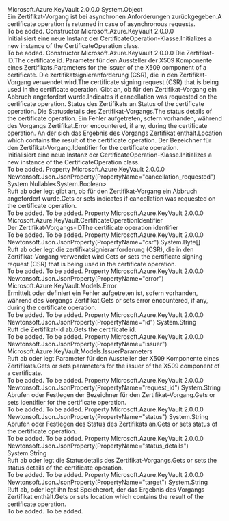 <Type Name="CertificateOperation" FullName="Microsoft.Azure.KeyVault.Models.CertificateOperation">
  <TypeSignature Language="C#" Value="public class CertificateOperation" />
  <TypeSignature Language="ILAsm" Value=".class public auto ansi beforefieldinit CertificateOperation extends System.Object" />
  <TypeSignature Language="DocId" Value="T:Microsoft.Azure.KeyVault.Models.CertificateOperation" />
  <TypeSignature Language="VB.NET" Value="Public Class CertificateOperation" />
  <TypeSignature Language="F#" Value="type CertificateOperation = class" />
  <AssemblyInfo>
    <AssemblyName>Microsoft.Azure.KeyVault</AssemblyName>
    <AssemblyVersion>2.0.0.0</AssemblyVersion>
  </AssemblyInfo>
  <Base>
    <BaseTypeName>System.Object</BaseTypeName>
  </Base>
  <Interfaces />
  <Docs>
    <summary>
            <span data-ttu-id="f747e-101">Ein Zertifikat-Vorgang ist bei asynchronen Anforderungen zurückgegeben.</span><span class="sxs-lookup"><span data-stu-id="f747e-101">A certificate operation is returned in case of asynchronous requests.</span></span>
            </summary>
    <remarks>To be added.</remarks>
  </Docs>
  <Members>
    <Member MemberName=".ctor">
      <MemberSignature Language="C#" Value="public CertificateOperation ();" />
      <MemberSignature Language="ILAsm" Value=".method public hidebysig specialname rtspecialname instance void .ctor() cil managed" />
      <MemberSignature Language="DocId" Value="M:Microsoft.Azure.KeyVault.Models.CertificateOperation.#ctor" />
      <MemberSignature Language="VB.NET" Value="Public Sub New ()" />
      <MemberType>Constructor</MemberType>
      <AssemblyInfo>
        <AssemblyName>Microsoft.Azure.KeyVault</AssemblyName>
        <AssemblyVersion>2.0.0.0</AssemblyVersion>
      </AssemblyInfo>
      <Parameters />
      <Docs>
        <summary>
            <span data-ttu-id="f747e-102">Initialisiert eine neue Instanz der CertificateOperation-Klasse.</span><span class="sxs-lookup"><span data-stu-id="f747e-102">Initializes a new instance of the CertificateOperation class.</span></span>
            </summary>
        <remarks>To be added.</remarks>
      </Docs>
    </Member>
    <Member MemberName=".ctor">
      <MemberSignature Language="C#" Value="public CertificateOperation (string id = null, Microsoft.Azure.KeyVault.Models.IssuerParameters issuerParameters = null, byte[] csr = null, Nullable&lt;bool&gt; cancellationRequested = null, string status = null, string statusDetails = null, Microsoft.Azure.KeyVault.Models.Error error = null, string target = null, string requestId = null);" />
      <MemberSignature Language="ILAsm" Value=".method public hidebysig specialname rtspecialname instance void .ctor(string id, class Microsoft.Azure.KeyVault.Models.IssuerParameters issuerParameters, unsigned int8[] csr, valuetype System.Nullable`1&lt;bool&gt; cancellationRequested, string status, string statusDetails, class Microsoft.Azure.KeyVault.Models.Error error, string target, string requestId) cil managed" />
      <MemberSignature Language="DocId" Value="M:Microsoft.Azure.KeyVault.Models.CertificateOperation.#ctor(System.String,Microsoft.Azure.KeyVault.Models.IssuerParameters,System.Byte[],System.Nullable{System.Boolean},System.String,System.String,Microsoft.Azure.KeyVault.Models.Error,System.String,System.String)" />
      <MemberSignature Language="F#" Value="new Microsoft.Azure.KeyVault.Models.CertificateOperation : string * Microsoft.Azure.KeyVault.Models.IssuerParameters * byte[] * Nullable&lt;bool&gt; * string * string * Microsoft.Azure.KeyVault.Models.Error * string * string -&gt; Microsoft.Azure.KeyVault.Models.CertificateOperation" Usage="new Microsoft.Azure.KeyVault.Models.CertificateOperation (id, issuerParameters, csr, cancellationRequested, status, statusDetails, error, target, requestId)" />
      <MemberType>Constructor</MemberType>
      <AssemblyInfo>
        <AssemblyName>Microsoft.Azure.KeyVault</AssemblyName>
        <AssemblyVersion>2.0.0.0</AssemblyVersion>
      </AssemblyInfo>
      <Parameters>
        <Parameter Name="id" Type="System.String" />
        <Parameter Name="issuerParameters" Type="Microsoft.Azure.KeyVault.Models.IssuerParameters" />
        <Parameter Name="csr" Type="System.Byte[]" />
        <Parameter Name="cancellationRequested" Type="System.Nullable&lt;System.Boolean&gt;" />
        <Parameter Name="status" Type="System.String" />
        <Parameter Name="statusDetails" Type="System.String" />
        <Parameter Name="error" Type="Microsoft.Azure.KeyVault.Models.Error" />
        <Parameter Name="target" Type="System.String" />
        <Parameter Name="requestId" Type="System.String" />
      </Parameters>
      <Docs>
        <param name="id"><span data-ttu-id="f747e-103">Die Zertifikat-ID.</span><span class="sxs-lookup"><span data-stu-id="f747e-103">The certificate id.</span></span></param>
        <param name="issuerParameters"><span data-ttu-id="f747e-104">Parameter für den Aussteller der X509 Komponente eines Zertifikats.</span><span class="sxs-lookup"><span data-stu-id="f747e-104">Parameters for the issuer of the X509 component of a certificate.</span></span></param>
        <param name="csr"><span data-ttu-id="f747e-105">Die zertifikatsignieranforderung (CSR), die in den Zertifikat-Vorgang verwendet wird.</span><span class="sxs-lookup"><span data-stu-id="f747e-105">The certificate signing request (CSR) that is being used in the certificate operation.</span></span></param>
        <param name="cancellationRequested"><span data-ttu-id="f747e-106">Gibt an, ob für den Zertifikat-Vorgang ein Abbruch angefordert wurde.</span><span class="sxs-lookup"><span data-stu-id="f747e-106">Indicates if cancellation was requested on the certificate operation.</span></span></param>
        <param name="status"><span data-ttu-id="f747e-107">Status des Zertifikats an.</span><span class="sxs-lookup"><span data-stu-id="f747e-107">Status of the certificate operation.</span></span></param>
        <param name="statusDetails"><span data-ttu-id="f747e-108">Die Statusdetails des Zertifikat-Vorgangs.</span><span class="sxs-lookup"><span data-stu-id="f747e-108">The status details of the certificate operation.</span></span></param>
        <param name="error"><span data-ttu-id="f747e-109">Ein Fehler aufgetreten, sofern vorhanden, während des Vorgangs Zertifikat.</span><span class="sxs-lookup"><span data-stu-id="f747e-109">Error encountered, if any, during the certificate operation.</span></span></param>
        <param name="target"><span data-ttu-id="f747e-110">An der sich das Ergebnis des Vorgangs Zertifikat enthält.</span><span class="sxs-lookup"><span data-stu-id="f747e-110">Location which contains the result of the certificate operation.</span></span></param>
        <param name="requestId"><span data-ttu-id="f747e-111">Der Bezeichner für den Zertifikat-Vorgang.</span><span class="sxs-lookup"><span data-stu-id="f747e-111">Identifier for the certificate operation.</span></span></param>
        <summary>
            <span data-ttu-id="f747e-112">Initialisiert eine neue Instanz der CertificateOperation-Klasse.</span><span class="sxs-lookup"><span data-stu-id="f747e-112">Initializes a new instance of the CertificateOperation class.</span></span>
            </summary>
        <remarks>To be added.</remarks>
      </Docs>
    </Member>
    <Member MemberName="CancellationRequested">
      <MemberSignature Language="C#" Value="public Nullable&lt;bool&gt; CancellationRequested { get; set; }" />
      <MemberSignature Language="ILAsm" Value=".property instance valuetype System.Nullable`1&lt;bool&gt; CancellationRequested" />
      <MemberSignature Language="DocId" Value="P:Microsoft.Azure.KeyVault.Models.CertificateOperation.CancellationRequested" />
      <MemberSignature Language="VB.NET" Value="Public Property CancellationRequested As Nullable(Of Boolean)" />
      <MemberSignature Language="F#" Value="member this.CancellationRequested : Nullable&lt;bool&gt; with get, set" Usage="Microsoft.Azure.KeyVault.Models.CertificateOperation.CancellationRequested" />
      <MemberType>Property</MemberType>
      <AssemblyInfo>
        <AssemblyName>Microsoft.Azure.KeyVault</AssemblyName>
        <AssemblyVersion>2.0.0.0</AssemblyVersion>
      </AssemblyInfo>
      <Attributes>
        <Attribute>
          <AttributeName>Newtonsoft.Json.JsonProperty(PropertyName="cancellation_requested")</AttributeName>
        </Attribute>
      </Attributes>
      <ReturnValue>
        <ReturnType>System.Nullable&lt;System.Boolean&gt;</ReturnType>
      </ReturnValue>
      <Docs>
        <summary>
            <span data-ttu-id="f747e-113">Ruft ab oder legt gibt an, ob für den Zertifikat-Vorgang ein Abbruch angefordert wurde.</span><span class="sxs-lookup"><span data-stu-id="f747e-113">Gets or sets indicates if cancellation was requested on the certificate operation.</span></span>
            </summary>
        <value>To be added.</value>
        <remarks>To be added.</remarks>
      </Docs>
    </Member>
    <Member MemberName="CertificateOperationIdentifier">
      <MemberSignature Language="C#" Value="public Microsoft.Azure.KeyVault.CertificateOperationIdentifier CertificateOperationIdentifier { get; }" />
      <MemberSignature Language="ILAsm" Value=".property instance class Microsoft.Azure.KeyVault.CertificateOperationIdentifier CertificateOperationIdentifier" />
      <MemberSignature Language="DocId" Value="P:Microsoft.Azure.KeyVault.Models.CertificateOperation.CertificateOperationIdentifier" />
      <MemberSignature Language="VB.NET" Value="Public ReadOnly Property CertificateOperationIdentifier As CertificateOperationIdentifier" />
      <MemberSignature Language="F#" Value="member this.CertificateOperationIdentifier : Microsoft.Azure.KeyVault.CertificateOperationIdentifier" Usage="Microsoft.Azure.KeyVault.Models.CertificateOperation.CertificateOperationIdentifier" />
      <MemberType>Property</MemberType>
      <AssemblyInfo>
        <AssemblyName>Microsoft.Azure.KeyVault</AssemblyName>
        <AssemblyVersion>2.0.0.0</AssemblyVersion>
      </AssemblyInfo>
      <ReturnValue>
        <ReturnType>Microsoft.Azure.KeyVault.CertificateOperationIdentifier</ReturnType>
      </ReturnValue>
      <Docs>
        <summary>
            <span data-ttu-id="f747e-114">Der Zertifikat-Vorgangs-ID</span><span class="sxs-lookup"><span data-stu-id="f747e-114">The certificate operation identifier</span></span>
            </summary>
        <value>To be added.</value>
        <remarks>To be added.</remarks>
      </Docs>
    </Member>
    <Member MemberName="Csr">
      <MemberSignature Language="C#" Value="public byte[] Csr { get; set; }" />
      <MemberSignature Language="ILAsm" Value=".property instance unsigned int8[] Csr" />
      <MemberSignature Language="DocId" Value="P:Microsoft.Azure.KeyVault.Models.CertificateOperation.Csr" />
      <MemberSignature Language="VB.NET" Value="Public Property Csr As Byte()" />
      <MemberSignature Language="F#" Value="member this.Csr : byte[] with get, set" Usage="Microsoft.Azure.KeyVault.Models.CertificateOperation.Csr" />
      <MemberType>Property</MemberType>
      <AssemblyInfo>
        <AssemblyName>Microsoft.Azure.KeyVault</AssemblyName>
        <AssemblyVersion>2.0.0.0</AssemblyVersion>
      </AssemblyInfo>
      <Attributes>
        <Attribute>
          <AttributeName>Newtonsoft.Json.JsonProperty(PropertyName="csr")</AttributeName>
        </Attribute>
      </Attributes>
      <ReturnValue>
        <ReturnType>System.Byte[]</ReturnType>
      </ReturnValue>
      <Docs>
        <summary>
            <span data-ttu-id="f747e-115">Ruft ab oder legt die zertifikatsignieranforderung (CSR), die in den Zertifikat-Vorgang verwendet wird.</span><span class="sxs-lookup"><span data-stu-id="f747e-115">Gets or sets the certificate signing request (CSR) that is being used in the certificate operation.</span></span>
            </summary>
        <value>To be added.</value>
        <remarks>To be added.</remarks>
      </Docs>
    </Member>
    <Member MemberName="Error">
      <MemberSignature Language="C#" Value="public Microsoft.Azure.KeyVault.Models.Error Error { get; set; }" />
      <MemberSignature Language="ILAsm" Value=".property instance class Microsoft.Azure.KeyVault.Models.Error Error" />
      <MemberSignature Language="DocId" Value="P:Microsoft.Azure.KeyVault.Models.CertificateOperation.Error" />
      <MemberSignature Language="VB.NET" Value="Public Property Error As Error" />
      <MemberSignature Language="F#" Value="member this.Error : Microsoft.Azure.KeyVault.Models.Error with get, set" Usage="Microsoft.Azure.KeyVault.Models.CertificateOperation.Error" />
      <MemberType>Property</MemberType>
      <AssemblyInfo>
        <AssemblyName>Microsoft.Azure.KeyVault</AssemblyName>
        <AssemblyVersion>2.0.0.0</AssemblyVersion>
      </AssemblyInfo>
      <Attributes>
        <Attribute>
          <AttributeName>Newtonsoft.Json.JsonProperty(PropertyName="error")</AttributeName>
        </Attribute>
      </Attributes>
      <ReturnValue>
        <ReturnType>Microsoft.Azure.KeyVault.Models.Error</ReturnType>
      </ReturnValue>
      <Docs>
        <summary>
            <span data-ttu-id="f747e-116">Ermittelt oder definiert ein Fehler aufgetreten ist, sofern vorhanden, während des Vorgangs Zertifikat.</span><span class="sxs-lookup"><span data-stu-id="f747e-116">Gets or sets error encountered, if any, during the certificate operation.</span></span>
            </summary>
        <value>To be added.</value>
        <remarks>To be added.</remarks>
      </Docs>
    </Member>
    <Member MemberName="Id">
      <MemberSignature Language="C#" Value="public string Id { get; }" />
      <MemberSignature Language="ILAsm" Value=".property instance string Id" />
      <MemberSignature Language="DocId" Value="P:Microsoft.Azure.KeyVault.Models.CertificateOperation.Id" />
      <MemberSignature Language="VB.NET" Value="Public ReadOnly Property Id As String" />
      <MemberSignature Language="F#" Value="member this.Id : string" Usage="Microsoft.Azure.KeyVault.Models.CertificateOperation.Id" />
      <MemberType>Property</MemberType>
      <AssemblyInfo>
        <AssemblyName>Microsoft.Azure.KeyVault</AssemblyName>
        <AssemblyVersion>2.0.0.0</AssemblyVersion>
      </AssemblyInfo>
      <Attributes>
        <Attribute>
          <AttributeName>Newtonsoft.Json.JsonProperty(PropertyName="id")</AttributeName>
        </Attribute>
      </Attributes>
      <ReturnValue>
        <ReturnType>System.String</ReturnType>
      </ReturnValue>
      <Docs>
        <summary>
            <span data-ttu-id="f747e-117">Ruft die Zertifikat-Id ab.</span><span class="sxs-lookup"><span data-stu-id="f747e-117">Gets the certificate id.</span></span>
            </summary>
        <value>To be added.</value>
        <remarks>To be added.</remarks>
      </Docs>
    </Member>
    <Member MemberName="IssuerParameters">
      <MemberSignature Language="C#" Value="public Microsoft.Azure.KeyVault.Models.IssuerParameters IssuerParameters { get; set; }" />
      <MemberSignature Language="ILAsm" Value=".property instance class Microsoft.Azure.KeyVault.Models.IssuerParameters IssuerParameters" />
      <MemberSignature Language="DocId" Value="P:Microsoft.Azure.KeyVault.Models.CertificateOperation.IssuerParameters" />
      <MemberSignature Language="VB.NET" Value="Public Property IssuerParameters As IssuerParameters" />
      <MemberSignature Language="F#" Value="member this.IssuerParameters : Microsoft.Azure.KeyVault.Models.IssuerParameters with get, set" Usage="Microsoft.Azure.KeyVault.Models.CertificateOperation.IssuerParameters" />
      <MemberType>Property</MemberType>
      <AssemblyInfo>
        <AssemblyName>Microsoft.Azure.KeyVault</AssemblyName>
        <AssemblyVersion>2.0.0.0</AssemblyVersion>
      </AssemblyInfo>
      <Attributes>
        <Attribute>
          <AttributeName>Newtonsoft.Json.JsonProperty(PropertyName="issuer")</AttributeName>
        </Attribute>
      </Attributes>
      <ReturnValue>
        <ReturnType>Microsoft.Azure.KeyVault.Models.IssuerParameters</ReturnType>
      </ReturnValue>
      <Docs>
        <summary>
            <span data-ttu-id="f747e-118">Ruft ab oder legt Parameter für den Aussteller der X509 Komponente eines Zertifikats.</span><span class="sxs-lookup"><span data-stu-id="f747e-118">Gets or sets parameters for the issuer of the X509 component of a certificate.</span></span>
            </summary>
        <value>To be added.</value>
        <remarks>To be added.</remarks>
      </Docs>
    </Member>
    <Member MemberName="RequestId">
      <MemberSignature Language="C#" Value="public string RequestId { get; set; }" />
      <MemberSignature Language="ILAsm" Value=".property instance string RequestId" />
      <MemberSignature Language="DocId" Value="P:Microsoft.Azure.KeyVault.Models.CertificateOperation.RequestId" />
      <MemberSignature Language="VB.NET" Value="Public Property RequestId As String" />
      <MemberSignature Language="F#" Value="member this.RequestId : string with get, set" Usage="Microsoft.Azure.KeyVault.Models.CertificateOperation.RequestId" />
      <MemberType>Property</MemberType>
      <AssemblyInfo>
        <AssemblyName>Microsoft.Azure.KeyVault</AssemblyName>
        <AssemblyVersion>2.0.0.0</AssemblyVersion>
      </AssemblyInfo>
      <Attributes>
        <Attribute>
          <AttributeName>Newtonsoft.Json.JsonProperty(PropertyName="request_id")</AttributeName>
        </Attribute>
      </Attributes>
      <ReturnValue>
        <ReturnType>System.String</ReturnType>
      </ReturnValue>
      <Docs>
        <summary>
            <span data-ttu-id="f747e-119">Abrufen oder Festlegen der Bezeichner für den Zertifikat-Vorgang.</span><span class="sxs-lookup"><span data-stu-id="f747e-119">Gets or sets identifier for the certificate operation.</span></span>
            </summary>
        <value>To be added.</value>
        <remarks>To be added.</remarks>
      </Docs>
    </Member>
    <Member MemberName="Status">
      <MemberSignature Language="C#" Value="public string Status { get; set; }" />
      <MemberSignature Language="ILAsm" Value=".property instance string Status" />
      <MemberSignature Language="DocId" Value="P:Microsoft.Azure.KeyVault.Models.CertificateOperation.Status" />
      <MemberSignature Language="VB.NET" Value="Public Property Status As String" />
      <MemberSignature Language="F#" Value="member this.Status : string with get, set" Usage="Microsoft.Azure.KeyVault.Models.CertificateOperation.Status" />
      <MemberType>Property</MemberType>
      <AssemblyInfo>
        <AssemblyName>Microsoft.Azure.KeyVault</AssemblyName>
        <AssemblyVersion>2.0.0.0</AssemblyVersion>
      </AssemblyInfo>
      <Attributes>
        <Attribute>
          <AttributeName>Newtonsoft.Json.JsonProperty(PropertyName="status")</AttributeName>
        </Attribute>
      </Attributes>
      <ReturnValue>
        <ReturnType>System.String</ReturnType>
      </ReturnValue>
      <Docs>
        <summary>
            <span data-ttu-id="f747e-120">Abrufen oder Festlegen des Status des Zertifikats an.</span><span class="sxs-lookup"><span data-stu-id="f747e-120">Gets or sets status of the certificate operation.</span></span>
            </summary>
        <value>To be added.</value>
        <remarks>To be added.</remarks>
      </Docs>
    </Member>
    <Member MemberName="StatusDetails">
      <MemberSignature Language="C#" Value="public string StatusDetails { get; set; }" />
      <MemberSignature Language="ILAsm" Value=".property instance string StatusDetails" />
      <MemberSignature Language="DocId" Value="P:Microsoft.Azure.KeyVault.Models.CertificateOperation.StatusDetails" />
      <MemberSignature Language="VB.NET" Value="Public Property StatusDetails As String" />
      <MemberSignature Language="F#" Value="member this.StatusDetails : string with get, set" Usage="Microsoft.Azure.KeyVault.Models.CertificateOperation.StatusDetails" />
      <MemberType>Property</MemberType>
      <AssemblyInfo>
        <AssemblyName>Microsoft.Azure.KeyVault</AssemblyName>
        <AssemblyVersion>2.0.0.0</AssemblyVersion>
      </AssemblyInfo>
      <Attributes>
        <Attribute>
          <AttributeName>Newtonsoft.Json.JsonProperty(PropertyName="status_details")</AttributeName>
        </Attribute>
      </Attributes>
      <ReturnValue>
        <ReturnType>System.String</ReturnType>
      </ReturnValue>
      <Docs>
        <summary>
            <span data-ttu-id="f747e-121">Ruft ab oder legt die Statusdetails des Zertifikat-Vorgangs.</span><span class="sxs-lookup"><span data-stu-id="f747e-121">Gets or sets the status details of the certificate operation.</span></span>
            </summary>
        <value>To be added.</value>
        <remarks>To be added.</remarks>
      </Docs>
    </Member>
    <Member MemberName="Target">
      <MemberSignature Language="C#" Value="public string Target { get; set; }" />
      <MemberSignature Language="ILAsm" Value=".property instance string Target" />
      <MemberSignature Language="DocId" Value="P:Microsoft.Azure.KeyVault.Models.CertificateOperation.Target" />
      <MemberSignature Language="VB.NET" Value="Public Property Target As String" />
      <MemberSignature Language="F#" Value="member this.Target : string with get, set" Usage="Microsoft.Azure.KeyVault.Models.CertificateOperation.Target" />
      <MemberType>Property</MemberType>
      <AssemblyInfo>
        <AssemblyName>Microsoft.Azure.KeyVault</AssemblyName>
        <AssemblyVersion>2.0.0.0</AssemblyVersion>
      </AssemblyInfo>
      <Attributes>
        <Attribute>
          <AttributeName>Newtonsoft.Json.JsonProperty(PropertyName="target")</AttributeName>
        </Attribute>
      </Attributes>
      <ReturnValue>
        <ReturnType>System.String</ReturnType>
      </ReturnValue>
      <Docs>
        <summary>
            <span data-ttu-id="f747e-122">Ruft ab, oder legt ihn fest Speicherort, der das Ergebnis des Vorgangs Zertifikat enthält.</span><span class="sxs-lookup"><span data-stu-id="f747e-122">Gets or sets location which contains the result of the certificate operation.</span></span>
            </summary>
        <value>To be added.</value>
        <remarks>To be added.</remarks>
      </Docs>
    </Member>
  </Members>
</Type>